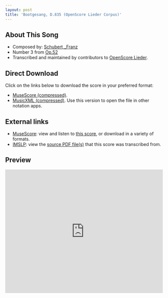```yaml
---
layout: post
title: 'Bootgesang, D.835 (OpenScore Lieder Corpus)'
---
```


## About This Song

- Composed by: [Schubert,_Franz](https://fourscoreandmore.org/openscore/lieder/Schubert,_Franz)
- Number 3 from [Op.52](https://fourscoreandmore.org/openscore/lieder/Schubert,_Franz/Op.52)
- Transcribed and maintained by contributors to [OpenScore Lieder].

[OpenScore Lieder]: https://musescore.com/openscore-lieder-corpus

## Direct Download

Click on the links below to download the score in your preferred format:
- [MuseScore (compressed)](https://github.com/openscore/lieder/blob/main/scores/Schubert,_Franz/Op.52/3_Bootgesang,_D.835/lc6181050.mscz?raw=true).
- [MusicXML (compressed)](https://github.com/openscore/lieder/blob/main/scores/Schubert,_Franz/Op.52/3_Bootgesang,_D.835/lc6181050.mxl?raw=true). Use this version to open the file in other notation apps.

## External links

- [MuseScore]: view and listen to [this score][MuseScore], or download in a variety of formats.
- [IMSLP]: view the [source PDF file(s)][IMSLP] that this score was transcribed from.

[MuseScore]: https://musescore.com/score/6181050
[IMSLP]: https://imslp.org/wiki/Special:ReverseLookup/16625

## Preview

<iframe width="100%" height="394" src="https://musescore.com/openscore-lieder-corpus/scores/6181050/embed" frameborder="0" allowfullscreen allow="autoplay; fullscreen"></iframe>
